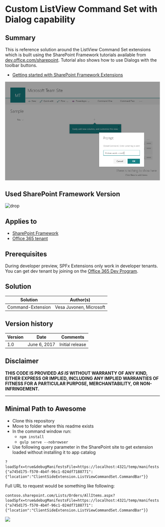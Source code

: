 # Custom ListView Command Set with Dialog capability

## Summary
This is reference solution around the ListView Command Set extensions which is built using the SharePoint Framework tutorials available from [dev.office.com/sharepoint](http://dev.office.com/sharepoint). Tutorial also shows how to use Dialogs with the toolbar buttons.

* [Getting started with SharePoint Framework Extensions](http://aka.ms/spfx-extensions)

![picture of the extension in action, if possible](./assets/screenshot.png)


## Used SharePoint Framework Version 
![drop](https://img.shields.io/badge/version-GA-green.svg)

## Applies to

* [SharePoint Framework](https://dev.office.com/sharepoint)
* [Office 365 tenant](https://dev.office.com/sharepoint/docs/spfx/set-up-your-development-environment)

## Prerequisites
 
During developer preview, SPFx Extensions only work in developer tenants. You can get dev tenant by joining on the [Office 365 Dev Program](https://dev.office.com/devprogram).

## Solution

Solution|Author(s)
--------|---------
Command-Extension | Vesa Juvonen, Microsoft

## Version history

Version|Date|Comments
-------|----|--------
1.0|June 6, 2017|Initial release

## Disclaimer
**THIS CODE IS PROVIDED *AS IS* WITHOUT WARRANTY OF ANY KIND, EITHER EXPRESS OR IMPLIED, INCLUDING ANY IMPLIED WARRANTIES OF FITNESS FOR A PARTICULAR PURPOSE, MERCHANTABILITY, OR NON-INFRINGEMENT.**

---

## Minimal Path to Awesome

- Clone this repository
- Move to folder where this readme exists
- In the command window run:
  - `npm install`
  - `gulp serve --nobrowser`
- Use following query parameter in the SharePoint site to get extension loaded without installing it to app catalog

```
?loadSpfx=true&debugManifestsFile=https://localhost:4321/temp/manifests.js&customActions={"a745d175-f570-4b4f-96c1-024df7188771":{"location":"ClientSideExtension.ListViewCommandSet.CommandBar"}}
```
Full URL to request would be something like following:

```
contoso.sharepoint.com/Lists/Orders/AllItems.aspx?loadSpfx=true&debugManifestsFile=https://localhost:4321/temp/manifests.js&customActions={"a745d175-f570-4b4f-96c1-024df7188771":{"location":"ClientSideExtension.ListViewCommandSet.CommandBar"}}
```

<img src="https://telemetry.sharepointpnp.com/sp-dev-fx-extensions/tutorials/command-extension" />